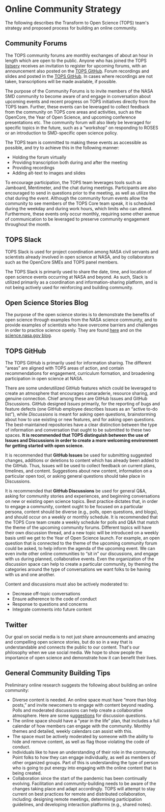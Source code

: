 # Online Community Strategy

The following describes the Transform to Open Science (TOPS) team's strategy and proposed process for building an online community. 


## Community Forums

The TOPS community forums are monthly exchanges of about an hour in length which are open to the public. Anyone who has joined the TOPS [listserv](https://github.com/nasa/Transform-to-Open-Science#join-tops-mailing-list) receives an invitation to register for upcoming forums, with an announcement also posted on the [TOPS GitHub](https://github.com/nasa/Transform-to-Open-Science#announcements). Forum recordings and slides and posted in the [TOPS GitHub](https://github.com/nasa/Transform-to-Open-Science/tree/main/docs/Area1_Engagement/Community_Forums). In cases where recordings are not taken, transcriptions will be made available, if possible.

The purpose of the Community Forums is to invite members of the NASA SMD community to become aware of and engage in conversation about upcoming events and recent progress on TOPS initiatives directly from the TOPS team. Further, these events can be leveraged to collect feedback from the community on TOPS core areas and activities, such as the OpenCore, the Year of Open Science, and upcoming conference presentations etc. The community forum will also likely be leveraged for specific topics in the future, such as a “workshop” on responding to ROSES or an introduction to SMD-specific open science policy. 

The TOPS team is committed to making these events as accessible as possible, and try to achieve this in the following manner:
* Holding the forum virtually 
* Providing transcription both during and after the meeting 
* Providing recordings
* Adding alt-text to images and slides

To encourage participation, the TOPS team leverages tools such as Jamboard, Mentimeter, and the chat during meetings. Participants are also encouraged to send in questions prior to the meeting, as well as utilize the chat during the event. Although the community forum events allow the community to see members of the TOPS Core team speak, it is scheduled during the weekday and during work hours, which limits who can attend. Furthermore, these events only occur monthly, requiring some other avenue of communication to be leveraged to preserve community engagement throughout the month.  


## TOPS Slack

TOPS Slack is used for project coordination among NASA civil servants and scientists already involved in open science at NASA, and by collaborators such as the OpenCore SMEs and TOPS panel members.

The TOPS Slack is primarily used to share the date, time, and location of open science events occurring at NASA and beyond. As such, Slack is utilized primarily as a coordination and information-sharing platform, and is not being actively used for reinforcing and building community. 


## Open Science Stories Blog

The purpose of the open science stories is to demonstrate the benefits of open science through examples from the NASA science community, and to provide examples of scientists who have overcome barriers and challenges in order to practice science openly. They are found [here](/docs/Area1_Engagement/Open-Science-Stories/readme.md) and on the [science.nasa.gov blog](https://science.nasa.gov/open-science/transform-to-open-science/stories).


## TOPS GitHub

The TOPS GitHub is primarily used for information sharing. The different “areas” are aligned with TOPS areas of action, and contain recommendations for engagement, curriculum formation, and broadening participation in open science at NASA. 

There are some underutilized GitHub features which could be leveraged to create an atmosphere that encourages camaraderie, resource sharing, and genuine connection. Chief among these are GitHub Issues and GitHub Discussions. GitHub designed *Issues* primarily, for the reporting of bugs and feature defects (one GitHub employee describes Issues as an “active to-do list”), while *Discussions* is meant for asking open questions, brainstorming about how to use existing or new features, and for asking open questions. The best-maintained repositories have a clear distinction between the type of information and conversation that ought to be submitted to these two spaces. **It is recommended that TOPS distinguish between the use of Issues and Discussions in order to create a more welcoming environment for getting started with open science.**

It is recommended that **GitHub Issues** be used for submitting suggested changes, additions or deletions to content which has already been added to the GitHub. Thus, Issues will be used to collect feedback on current plans, timelines, and content. Suggestions about new content, information on a particular open tool, or asking general questions should take place in Discussions. 

It is recommended that **GitHub Discussions** be used for general Q&A, asking for community stories and experiences, and beginning conversations on new or existing open science topics. Best practice dictates that, in order to engage a community, content ought to be focused on a particular persona, content should be diverse (e.g., polls, open questions, and blogs), and should occur on a weekly or monthly schedule. It is recommended that the TOPS Core team create a weekly schedule for polls and Q&A that match the theme of the upcoming community forums. Different topics will have their own discussion thread, and a new topic will be introduced on a weekly basis until we get to the Year of Open Science launch. For example, an open question that is connected to the theme of the upcoming community forum could be asked, to help inform the agenda of the upcoming event. We can even invite other online communities to “sit in” our discussions, and engage with us during planned, collaborative events. Even the organization of the discussion space can help to create a particular community, by theming the categories around the type of conversations we want folks to be having with us and one another. 

Content and discussions must also be actively moderated to:
* Decrease off-topic conversations
* Ensure adherence to the code of conduct
* Response to questions and concerns
* Integrate comments into future content 

## Twitter

Our goal on social media is to not just share announcements and amazing and compelling open science stories, but do so in a way that is understandable and connects the public to our content. That's our philosophy when we use social media. We hope to show people the importance of open science and  demonstrate how it can benefit their lives. 

## General Community Building Tips

Preliminary online research suggests the following about building an online community:
* Diverse content is needed. An online space must have “more than blog posts,” and invite newcomers to engage with content beyond reading. Polls and moderated discussions can help create a collaborative atmosphere. Here are some s[uggestions](https://community.mightynetworks.com/posts/free-guide-1k-great-community-questions?ai=60a4ec40-079b-4465-aa8d-8a1a2780406e&_ga=2.39007715.1977069232.1660244631-20294202.1660244631) for discussion questions.
* The online space should have a “year in the life” plan, that includes a full calendar of how members can engage with the community. Monthly themes and detailed, weekly calendars can assist with this. 
* The space must be actively moderated by someone with the ability to hide and remove content, as well as flag those violating the code of conduct. 
* Individuals like to have an understanding of their role in the community. Point folks to how they can engage individually, as well as members of other organized groups. Part of this is understanding the type of person who is going to put energy into engaging with the online content that is being created. 
* Collaboration since the start of the pandemic has been continually evolving. Facilitation and community-building needs to be aware of the changes taking place and adapt accordingly. TOPS will attempt to stay current on best practices for remote and distributed collaboration, including: designing remote meetings, determining participation guidelines, and developing interaction platforms (e.g., shared notes). 
